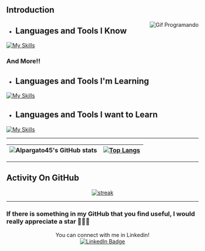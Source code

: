 ## Introduction

  <img src="https://media3.giphy.com/media/fByehYIrOIzO8XolJK/giphy.gif?cid=ecf05e4798x93qmuk013fkq90w7k5vftzu3d56lrjf3zenrb&ep=v1_gifs_search&rid=giphy.gif&ct=g" alt="Gif Programando" align="right">


* ## Languages and Tools I Know
[![My Skills](https://skillicons.dev/icons?i=java,mysql,androidstudio,linux,html,css,figma,idea,visualstudio,vscode,eclipse,git&perline=4)](https://skillicons.dev)

### And More!!
* ## Languages and Tools I'm Learning
[![My Skills](https://skillicons.dev/icons?i=cs,py,spring,docker,dotnet,postgres,hibernate,js&perline=3)](https://skillicons.dev)
* ## Languages and Tools I want to Learn
[![My Skills](https://skillicons.dev/icons?i=angular,aws,flutter,mongodb,postman,swift,&perline=3)](https://skillicons.dev)

***
| ![Alpargato45's GitHub stats](https://github-readme-stats.vercel.app/api?username=Alpargato45&hide=issues&show_icons=true&theme=tokyonight&hide_border=true) | [![Top Langs](https://github-readme-stats.vercel.app/api/top-langs/?username=Alpargato45&layout=compact&theme=tokyonight&hide_border=true)](https://github.com/anuraghazra/github-readme-stats) |
|:-:|:-:|

---

## Activity On GitHub

<p align="center">
  <a href="https://github.com/Alpargato45">      
<img title="stats" alt="streak" src="https://github-readme-streak-stats.herokuapp.com/?user=Alpargato45&theme=tokyonight&hide_border=true&stroke=000000"/>
</a> 
</p>

---

### If there is something in my GitHub that you find useful, I would really appreciate a star 🌟😊😊

<div align="center">
  You can connect with me in Linkedin!
</div>

<div id="badges" align="center">
  <a href="https://www.linkedin.com/in/jorgedelcidmoreno/">
    <img src="https://img.shields.io/badge/LinkedIn-blue?style=for-the-badge&logo=linkedin&logoColor=white" alt="LinkedIn Badge"/>
  </a>
</div>
